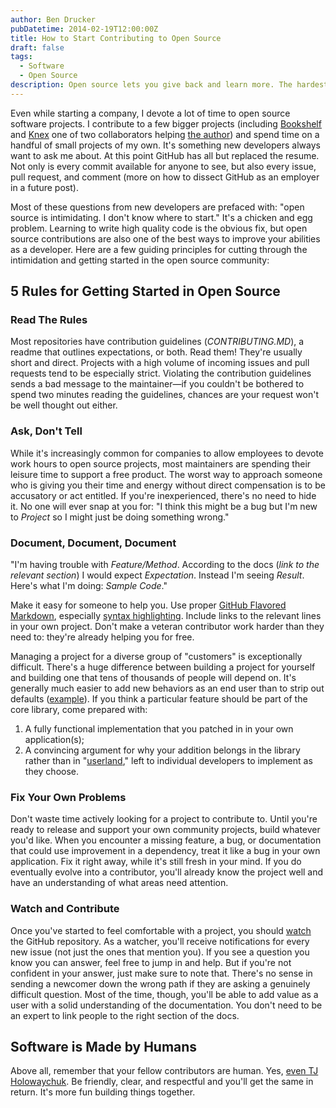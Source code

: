 ```yaml
---
author: Ben Drucker
pubDatetime: 2014-02-19T12:00:00Z
title: How to Start Contributing to Open Source
draft: false
tags:
  - Software
  - Open Source
description: Open source lets you give back and learn more. The hardest part is getting started.
---
```


Even while starting a company, I devote a lot of time to open source software projects. I contribute to a few bigger projects (including [Bookshelf](http://bookshelfjs.org) and [Knex](http://knexjs.org) one of two collaborators helping [the author](https://github.com/tgriesser)) and spend time on a handful of small projects of my own. It's something new developers always want to ask me about. At this point GitHub has all but replaced the resume. Not only is every commit available for anyone to see, but also every issue, pull request, and comment (more on how to dissect GitHub as an employer in a future post).

Most of these questions from new developers are prefaced with: "open source is intimidating. I don't know where to start." It's a chicken and egg problem. Learning to write high quality code is the obvious fix, but open source contributions are also one of the best ways to improve your abilities as a developer. Here are a few guiding principles for cutting through the intimidation and getting started in the open source community:

## 5 Rules for Getting Started in Open Source

### Read The Rules

Most repositories have contribution guidelines (_CONTRIBUTING.MD_), a readme that outlines expectations, or both. Read them! They're usually short and direct. Projects with a high volume of incoming issues and pull requests tend to be especially strict. Violating the contribution guidelines sends a bad message to the maintainer—if you couldn't be bothered to spend two minutes reading the guidelines, chances are your request won't be well thought out either.

### Ask, Don't Tell

While it's increasingly common for companies to allow employees to devote work hours to open source projects, most maintainers are spending their leisure time to support a free product. The worst way to approach someone who is giving you their time and energy without direct compensation is to be accusatory or act entitled. If you're inexperienced, there's no need to hide it. No one will ever snap at you for: "I think this might be a bug but I'm new to _Project_ so I might just be doing something wrong."

### Document, Document, Document

"I'm having trouble with _Feature/Method_. According to the docs (_link to the relevant section_) I would expect _Expectation_. Instead I'm seeing _Result_. Here's what I'm doing: _Sample Code_."

Make it easy for someone to help you. Use proper [GitHub Flavored Markdown](https://help.github.com/articles/github-flavored-markdown#syntax-highlighting), especially [syntax highlighting](https://help.github.com/articles/github-flavored-markdown#syntax-highlighting). Include links to the relevant lines in your own project. Don't make a veteran contributor work harder than they need to: they're already helping you for free.

Managing a project for a diverse group of "customers" is exceptionally difficult. There's a huge difference between building a project for yourself and building one that tens of thousands of people will depend on. It's generally much easier to add new behaviors as an end user than to strip out defaults ([example](https://github.com/tgriesser/bookshelf/issues/241#issuecomment-35385630)). If you think a particular feature should be part of the core library, come prepared with:

1. A fully functional implementation that you patched in in your own application(s);
2. A convincing argument for why your addition belongs in the library rather than in "[userland](https://github.com/joyent/node/wiki/node-core-vs-userland)," left to individual developers to implement as they choose.

### Fix Your Own Problems

Don't waste time actively looking for a project to contribute to. Until you're ready to release and support your own community projects, build whatever you'd like. When you encounter a missing feature, a bug, or documentation that could use improvement in a dependency, treat it like a bug in your own application. Fix it right away, while it's still fresh in your mind. If you do eventually evolve into a contributor, you'll already know the project well and have an understanding of what areas need attention.

### Watch and Contribute

Once you've started to feel comfortable with a project, you should [watch](https://help.github.com/articles/watching-repositories) the GitHub repository. As a watcher, you'll receive notifications for every new issue (not just the ones that mention you). If you see a question you know you can answer, feel free to jump in and help. But if you're not confident in your answer, just make sure to note that. There's no sense in sending a newcomer down the wrong path if they are asking a genuinely difficult question. Most of the time, though, you'll be able to add value as a user with a solid understanding of the documentation. You don't need to be an expert to link people to the right section of the docs.

## Software is Made by Humans

Above all, remember that your fellow contributors are human. Yes, [even TJ Holowaychuk](http://www.quora.com/TJ-Holowaychuk-1/How-is-TJ-Holowaychuk-so-insanely-productive). Be friendly, clear, and respectful and you'll get the same in return. It's more fun building things together.
